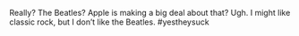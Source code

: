<!--
id: 1588655956
link: http://kevinisom.info/post/1588655956/really-the-beatles-apple-is-making-a-big-deal
slug: really-the-beatles-apple-is-making-a-big-deal
date: Tue Nov 16 2010 18:45:13 GMT+1300 (NZDT)
raw: {"blog_name":"kevinisom","id":1588655956,"post_url":"http://kevinisom.info/post/1588655956/really-the-beatles-apple-is-making-a-big-deal","slug":"really-the-beatles-apple-is-making-a-big-deal","type":"text","date":"2010-11-16 05:45:13 GMT","timestamp":1289886313,"state":"published","format":"html","reblog_key":"rIiKeS3i","tags":[],"short_url":"http://tmblr.co/Zw68Yy1UiFTK","highlighted":[],"feed_item":"http://twitter.com/kev_nz/statuses/4343374064656384","from_feed_id":"650289","note_count":0,"title":null,"body":"<p>Really? The Beatles? Apple is making a big deal about that? Ugh. I might like classic rock, but I don&#8217;t like the Beatles. #yestheysuck</p>"}
publish: 2010-11-016
tags: 
title: null
-->


Really? The Beatles? Apple is making a big deal about that? Ugh. I might
like classic rock, but I don’t like the Beatles. \#yestheysuck


